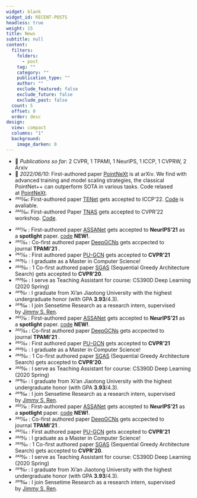 ```yaml
---
widget: blank
widget_id: RECENT-POSTS
headless: true
weight: 15
title: News
subtitle: null
content:
  filters:
    folders:
      - post
    tag: ""
    category: ""
    publication_type: ""
    author: ""
    exclude_featured: false
    exclude_future: false
    exclude_past: false
  count: 5
  offset: 0
  order: desc
design:
  view: compact
  columns: "1"
  background:
    image_darken: 0
---
```

<!--StartFragment-->

* 📌 *Publications so far*: 2 CVPR, 1 TPAMI, 1 NeurIPS, 1 ICCP, 1 CVPRW, 2 Arxiv
* 📌 *2022/06/10*: First-authored paper [PointNeXt](https://arxiv.org/abs/2206.04670) is at arXiv. We find with advanced training and model scaling strategies, the classical PointNet++ can outperform SOTA in various tasks. Code relased at [PointNeXt](https://github.com/guochengqian/PointNeXt).
* *2022⁄06*: First-authored paper [TENet](https://arxiv.org/abs/2206.04670) gets accepted to ICCP’22. [Code](https://github.com/guochengqian/TENet) is avaliable.
* *2022⁄04*: First-authored Paper [TNAS](https://openaccess.thecvf.com/content/CVPR2022W/ECV/papers/Qian_When_NAS_Meets_Trees_An_Efficient_Algorithm_for_Neural_Architecture_CVPRW_2022_paper.pdf) gets accepted to CVPR’22 workshop. [Code](https://github.com/guochengqian/TNAS).

<!--EndFragment-->

* *2021⁄10* : First-authored paper [ASSANet](https://arxiv.org/abs/2110.10538) gets accepted to **NeurIPS’21** as a **spotlight** paper. [code](https://github.com/guochengqian/ASSANet) **NEW!**.
* *2021⁄03* : Co-first authored paper [DeepGCNs](https://arxiv.org/abs/1910.06849) gets accpected to journal **TPAMI’21** .
* *2021⁄03* : First authored paper [PU-GCN](https://arxiv.org/abs/1912.03264) gets accepted to **CVPR’21**
* *2020⁄12* : I graduate as a Master in Computer Science!
* *2020⁄03* : 1 Co-first authored paper [SGAS](https://www.deepgcns.org/auto/sgas) (Sequential Greedy Architecture Search) gets accepted to **CVPR’20**.
* *2020⁄01* : I serve as Teaching Assistant for course: CS390D Deep Learning (2020 Spring)
* *2018⁄07* : I graduate from Xi’an Jiaotong University with the highest undergraduate honor (with GPA **3.93**/4.3).
* *2018⁄06* : I join Sensetime Research as a research intern, supervised by [Jimmy S. Ren](http://www.jimmyren.com/).
* *2021⁄10* : First-authored paper [ASSANet](https://arxiv.org/abs/2110.10538) gets accepted to **NeurIPS’21** as a **spotlight** paper. [code](https://github.com/guochengqian/ASSANet) **NEW!**.
* *2021⁄03* : Co-first authored paper [DeepGCNs](https://arxiv.org/abs/1910.06849) gets accpected to journal **TPAMI’21** .
* *2021⁄03* : First authored paper [PU-GCN](https://arxiv.org/abs/1912.03264) gets accepted to **CVPR’21**
* *2020⁄12* : I graduate as a Master in Computer Science!
* *2020⁄03* : 1 Co-first authored paper [SGAS](https://www.deepgcns.org/auto/sgas) (Sequential Greedy Architecture Search) gets accepted to **CVPR’20**.
* *2020⁄01* : I serve as Teaching Assistant for course: CS390D Deep Learning (2020 Spring)
* *2018⁄07* : I graduate from Xi’an Jiaotong University with the highest undergraduate honor (with GPA **3.93**/4.3).
* *2018⁄06* : I join Sensetime Research as a research intern, supervised by [Jimmy S. Ren](http://www.jimmyren.com/).
* *2021⁄10* : First-authored paper [ASSANet](https://arxiv.org/abs/2110.10538) gets accepted to **NeurIPS’21** as a **spotlight** paper. [code](https://github.com/guochengqian/ASSANet) **NEW!**.
* *2021⁄03* : Co-first authored paper [DeepGCNs](https://arxiv.org/abs/1910.06849) gets accpected to journal **TPAMI’21** .
* *2021⁄03* : First authored paper [PU-GCN](https://arxiv.org/abs/1912.03264) gets accepted to **CVPR’21**
* *2020⁄12* : I graduate as a Master in Computer Science!
* *2020⁄03* : 1 Co-first authored paper [SGAS](https://www.deepgcns.org/auto/sgas) (Sequential Greedy Architecture Search) gets accepted to **CVPR’20**.
* *2020⁄01* : I serve as Teaching Assistant for course: CS390D Deep Learning (2020 Spring)
* *2018⁄07* : I graduate from Xi’an Jiaotong University with the highest undergraduate honor (with GPA **3.93**/4.3).
* *2018⁄06* : I join Sensetime Research as a research intern, supervised by [Jimmy S. Ren](http://www.jimmyren.com/).